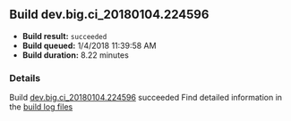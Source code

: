 ## Build dev.big.ci_20180104.224596
- **Build result:** `succeeded`
- **Build queued:** 1/4/2018 11:39:58 AM
- **Build duration:** 8.22 minutes
### Details
Build [dev.big.ci_20180104.224596](https://winappstudio.visualstudio.com/web/build.aspx?pcguid=a4ef43be-68ce-4195-a619-079b4d9834c2&builduri=vstfs%3a%2f%2f%2fBuild%2fBuild%2f24596) succeeded
Find detailed information in the [build log files](https://uwpctdiags.blob.core.windows.net/buildlogs/dev.big.ci_20180104.224596_logs.zip)

